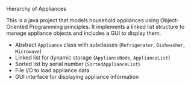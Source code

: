 Hierarchy of Appliances


This is a java project that models household appliances using Object-Oriented Programming principles.
It implements a linked list structure to manage appliance objects and includes a GUI to display them.


- Abstract `Appliance` class with subclasses (`Refrigerator`, `Dishwasher`, `Microwave`)
- Linked list for dynamic storage (`ApplianceNode`, `ApplianceList`)
- Sorted list by serial number (`SortedApplianceList`)
- File I/O to load appliance data
- GUI interface for displaying appliance information
